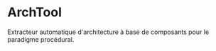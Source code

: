 ArchTool
========

Extracteur automatique d'architecture à base de composants pour le paradigme procédural.
